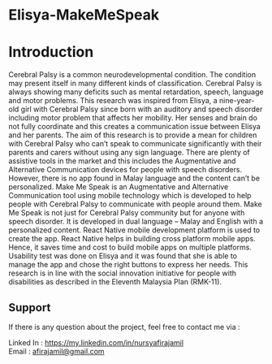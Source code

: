 # Elisya-MakeMeSpeak
# Introduction

Cerebral Palsy is a common neurodevelopmental condition. The condition may present itself in many different kinds of classification. Cerebral Palsy is always showing many deficits such as mental retardation, speech, language and motor problems. This research was inspired from Elisya, a nine-year-old girl with Cerebral Palsy since born with an auditory and speech disorder including motor problem that affects her mobility. Her senses and brain do not fully coordinate and this creates a communication issue between Elisya and her parents. The aim of this research is to provide a mean for children with Cerebral Palsy who can’t speak to communicate significantly with their parents and carers without using any sign language. There are plenty of assistive tools in the market and this includes the Augmentative and Alternative Communication devices for people with speech disorders. However, there is no app found in Malay language and the content can’t be personalized. Make Me Speak is an Augmentative and Alternative Communication tool using mobile technology which is developed to help people with Cerebral Palsy to communicate with people around them. Make Me Speak is not just for Cerebral Palsy community but for anyone with speech disorder. It is developed in dual language – Malay and English with a personalized content. React Native mobile development platform is used to create the app. React Native helps in building cross platform mobile apps. Hence, it saves time and cost to build mobile apps on multiple platforms. Usability test was done on Elisya and it was found that she is able to manage the app and chose the right buttons to express her needs. This research is in line with the social innovation initiative for people with disabilities as described in the Eleventh Malaysia Plan (RMK-11).

## Support
If there is any question about the project, feel free to contact me via :

Linked In : https://my.linkedin.com/in/nursyafirajamil<br/>
Email : afirajamil@gmail.com
